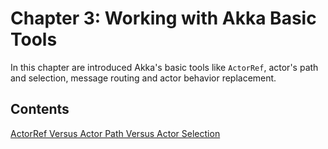 # Chapter 3: Working with Akka Basic Tools
In this chapter are introduced Akka's basic tools like `ActorRef`, actor's path and selection, message routing and actor behavior replacement.

## Contents
[ActorRef Versus Actor Path Versus Actor Selection](actor-paths)